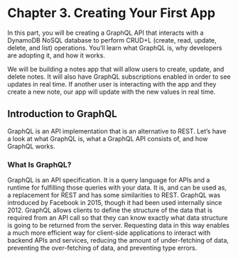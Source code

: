 # Chapter 3. Creating Your First App

In this part, you will be creating a GraphQL API that interacts
with a DynamoDB NoSQL database to perform CRUD+L (create,
read, update, delete, and list) operations. You’ll learn what GraphQL
is, why developers are adopting it, and how it works.

We will be building a notes app that will allow users to create,
update, and delete notes. It will also have GraphQL subscriptions
enabled in order to see updates in real time. If another user is
interacting with the app and they create a new note, our app will
update with the new values in real time.

## Introduction to GraphQL

GraphQL is an API implementation that is an alternative to REST.
Let’s have a look at what GraphQL is, what a GraphQL API consists
of, and how GraphQL works.

### What Is GraphQL?

GraphQL is an API specification. It is a query language for APIs and
a runtime for fulfilling those queries with your data. It is, and can be
used as, a replacement for REST and has some similarities to REST.
GraphQL was introduced by Facebook in 2015, though it had been
used internally since 2012. GraphQL allows clients to define the
structure of the data that is required from an API call so that they can
know exactly what data structure is going to be returned from the
server. Requesting data in this way enables a much more efficient
way for client-side applications to interact with backend APIs and
services, reducing the amount of under-fetching of data, preventing
the over-fetching of data, and preventing type errors.


